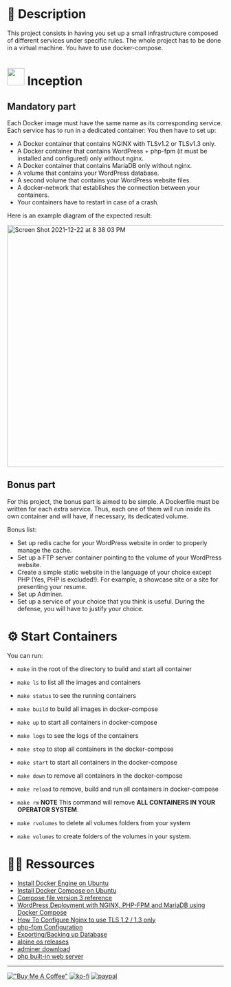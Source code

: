 # 🤔 Description

This project consists in having you set up a small infrastructure composed of different
services under specific rules. The whole project has to be done in a virtual machine. You
have to use docker-compose.



# <img src="https://www.docker.com/sites/default/files/d8/2019-07/vertical-logo-monochromatic.png"  width="40px"> Inception

## Mandatory part

Each Docker image must have the same name as its corresponding service.
Each service has to run in a dedicated container:
  You then have to set up:
  - A Docker container that contains NGINX with TLSv1.2 or TLSv1.3 only.
  - A Docker container that contains WordPress + php-fpm (it must be installed and configured) only without nginx.
  - A Docker container that contains MariaDB only without nginx.
  - A volume that contains your WordPress database.
  - A second volume that contains your WordPress website files.
  - A docker-network that establishes the connection between your containers.
  - Your containers have to restart in case of a crash.

Here is an example diagram of the expected result:

<img width="562" alt="Screen Shot 2021-12-22 at 8 38 03 PM" src="https://user-images.githubusercontent.com/54292953/147146268-a616f39a-3f16-41f8-80c9-db5494c3dfe7.png">

## Bonus part

For this project, the bonus part is aimed to be simple.
A Dockerfile must be written for each extra service. Thus, each one of them will run
inside its own container and will have, if necessary, its dedicated volume.

Bonus list:
   - Set up redis cache for your WordPress website in order to properly manage the
cache.
   - Set up a FTP server container pointing to the volume of your WordPress website.
   - Create a simple static website in the language of your choice except PHP (Yes, PHP
is excluded!). For example, a showcase site or a site for presenting your resume.
   - Set up Adminer.
   - Set up a service of your choice that you think is useful. During the defense, you
will have to justify your choice.


# ⚙️ Start Containers

You can run:
  - `make` in the root of the directory to build and start all container

  - `make ls` to list all the images and containers

  - `make status` to see the running containers

  - `make build` to build all images in docker-compose

  - `make up` to start all containers in docker-compose

  - `make logs` to see the logs of the containers

  - `make stop` to stop all containers in the docker-compose

  - `make start` to start all containers in the docker-compose

  - `make down` to remove all containers in the docker-compose

  - `make reload` to remove, build and run all containers in docker-compose

  - `make rm` **NOTE** This command will remove **ALL CONTAINERS IN YOUR OPERATOR SYSTEM**.

  - `make rvolumes` to delete all volumes folders from your system

  - `make volumes` to create folders of the volumes in your system.



# 👨‍💻 Ressources
 - [Install Docker Engine on Ubuntu](https://docs.docker.com/engine/install/ubuntu/)
 - [Install Docker Compose on Ubuntu](https://docs.docker.com/compose/install/)
 - [Compose file version 3 reference](https://docs.docker.com/compose/compose-file/compose-file-v3/)
 - [WordPress Deployment with NGINX, PHP-FPM and MariaDB using Docker Compose](https://medium.com/swlh/wordpress-deployment-with-nginx-php-fpm-and-mariadb-using-docker-compose-55f59e5c1a)
 - [How To Configure Nginx to use TLS 1.2 / 1.3 only](https://www.cyberciti.biz/faq/configure-nginx-to-use-only-tls-1-2-and-1-3/)
 -  [php-fpm  Configuration](https://www.php.net/manual/en/install.fpm.configuration.php)
 - [Exporting/Backing up Database](https://wordpress.org/support/article/backing-up-your-database/)
 - [alpine os releases](https://www.alpinelinux.org/releases/)
 - [adminer download](https://www.adminer.org/#download)
 - [php built-in web server](https://www.php.net/manual/en/features.commandline.webserver.php)

---

[!["Buy Me A Coffee"](https://www.buymeacoffee.com/assets/img/custom_images/orange_img.png)](https://www.buymeacoffee.com/barimehdi77)
[![ko-fi](https://ko-fi.com/img/githubbutton_sm.svg)](https://ko-fi.com/K3K45UOA7)
[![paypal](https://www.paypalobjects.com/en_US/i/btn/btn_donateCC_LG.gif)](https://paypal.me/barimehdi77)
